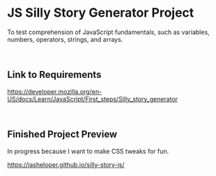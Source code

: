# JS Silly Story Generator Project

To test comprehension of JavaScript fundamentals, such as variables, numbers, operators, strings, and arrays.

<br>

## Link to Requirements

https://developer.mozilla.org/en-US/docs/Learn/JavaScript/First_steps/Silly_story_generator

<br>

## Finished Project Preview

In progress because I want to make CSS tweaks for fun.

https://jasheloper.github.io/silly-story-js/